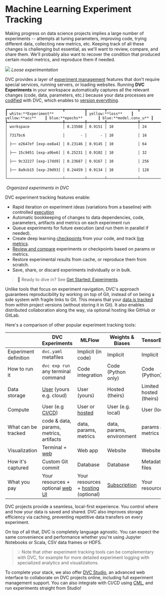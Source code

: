 # Machine Learning Experiment Tracking

Making progress on data science projects implies a large number of
<abbr>experiments</abbr> -- attempts at tuning parameters, improving code,
trying different data, collecting new metrics, etc. Keeping track of all these
changes is challenging but essential, as we'll want to review, compare, and
share them. We'll probably also want to recover the condition that produced
certain model metrics, and reproduce them if needed.

![](/img/natural-experimentation.png) _Loose experimentation_

DVC provides a layer of [experiment management] features that don't require
special services, running servers, or loading websites. Running **DVC
Experiments** in your workspace automatically captures all the relevant changes
(code, data, parameters, etc.) because your data processes are [codified] with
DVC, which enables to [version everything].

[experiment management]: /doc/user-guide/experiment-management
[codified]: /doc/user-guide/project-structure/pipelines-files
[version everything]: /doc/use-cases/versioning-data-and-model-files

```dvctable
┏━━━━━━━━━━━━━━━━━━━━━━━━━┳━━━━━━━━━┳━━━━━━━━┳━━━━━━━━━━━━━━┳━━━━━━━━━━━━━━┓
┃ white:**Experiment**              ┃ yellow:**loss**    ┃ yellow:**acc**    ┃ blue:**epochs**       ┃ blue:**model.conv_u** ┃
┡━━━━━━━━━━━━━━━━━━━━━━━━━╇━━━━━━━━━╇━━━━━━━━╇━━━━━━━━━━━━━━╇━━━━━━━━━━━━━━┩
│ workspace               │ 0.23508 │ 0.9151 │ 10           │ 24           │
│ 7317bc6                 │       - │      - │ 10           │ 16           │
│ ├── e2647ef [exp-ee8a4] │ 0.23146 │ 0.9145 │ 10           │ 64           │
│ ├── 15c9451 [exp-a9be6] │ 0.25231 │ 0.9102 │ 10           │ 32           │
│ ├── 9c32227 [exp-17dd9] │ 0.23687 │ 0.9167 │ 10           │ 256          │
│ ├── 8a9cb15 [exp-29d93] │ 0.24459 │ 0.9134 │ 10           │ 128          │
└─────────────────────────┴─────────┴────────┴──────────────┴──────────────┘
```

![]() _Organized experiments in DVC_

DVC experiment tracking features enable:

- Rapid iteration on experiment ideas (variations from a baseline) with
  controlled [execution]
- Automatic bookkeeping of changes to data dependencies, code,
  <abbr>parameters</abbr>, artifacts and <abbr>metrics</abbr> on each experiment
  run
- Queue experiments for future execution (and run them in parallel if needed).
- Create deep learning [checkpoints] from your code, and track
  [live metrics](/doc/dvclive).
- [Review and compare] experiments or checkpoints based on params or metrics.
- Restore experimental results from <abbr>cache</abbr>, or reproduce them from
  scratch.
- Save, share, or discard experiments individually or in bulk.

[execution]: /doc/user-guide/experiment-management/running-experiments
[checkpoints]: /doc/user-guide/experiment-management/checkpoints
[review and compare]:
  /doc/user-guide/experiment-management/comparing-experiments

> 📖 Ready to dive in? See [Get Started: Experiments](/doc/start/experiments).

Unlike tools that focus on experiment navigation, DVC's approach guarantees
reproducibility by working on top of Git, instead of on being a side system with
fragile links to Git. This means that your [data is tracked][version everything]
from within project versions (without storing it in Git). It also enables
distributed collaboration along the way, via optional hosting like GitHub or
GitLab.

Here's a comparison of other popular experiment tracking tools:

|                       | DVC Experiments                         | MLFlow                                         | Weights & Biases          | TensorBoard             |
| --------------------- | --------------------------------------- | ---------------------------------------------- | ------------------------- | ----------------------- |
| Experiment definition | `dvc.yaml` metafiles                    | Implicit (in code)                             | Implicit                  | Implicit                |
| How to run it         | `dvc exp run` any terminal command      | Code integration                               | Code (Python only)        | Code (Python)           |
| Data storage          | [User][storage] (yours e.g. cloud)      | User (yours)                                   | Hosted (theirs)           | Limited hosted (theirs) |
| Compute               | User (e.g [CI/CD][cml])                 | User or [hosted][dbricks]                      | User (e.g. local)         | User (local)            |
| What can be tracked   | code & data, params, metrics, artifacts | data, params, metrics                          | data, params, environment | params and metrics      |
| Visualization         | Terminal + [web][dvc studio]            | Web app                                        | Website                   | Website                 |
| How it's captured     | Custom Git commit                       | Database                                       | Database                  | Metadata files          |
| What you pay          | Your resources + optional [web UI]      | Your resources + [hosting][dbricks] (optional) | [Subscription][wandb]     | Your resources          |

[storage]: /doc/command-reference/remote/add#supported-storage-types
[dbricks]: https://databricks.com/product/pricing
[web ui]: https://studio.iterative.ai/#pricing
[wandb]: https://wandb.ai/site/pricing

DVC projects provide a seamless, local-first experience. You control where and
how your data is saved and shared. DVC also improves storage efficiency via
<abbr>caching</abbr>, preventing repetitive data transfers on every experiment.

On top of all that, DVC is completely language agnostic. You can expect the same
convenience and performance whether you're using Jupyter Notebooks or Scala, CSV
data frames or HDFS.

> 💡 Note that other experiment tracking tools can be complementary with DVC,
> for example for more detailed experiment logging with specialized analytics
> and visualizations.

To complete your stack, we also offer [DVC Studio], an advanced web interface to
collaborate on DVC projects online, including full experiment management
support. You can also integrate with CI/CD using [CML], and run experiments
straight from Studio!

[dvc studio]: /doc/studio
[cml]: https://cml.dev/
